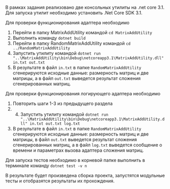 В рамках задания реализовано две консольных утилиты на .net core 3.1. Для запуска утилит необходимо установить .Net Core SDK 3.1.

Для проверки функционирования адаптера необходимо 
1. Перейти в папку MatrixAddUtility командой `cd MatrixAddUtility`
2. Выполнить команду `dotnet build`
3. Перейти в папку RandomMatrixAddUtility командой `cd ../RandomMatrixAddUtility`
4. Запустить утилиту командой `dotnet run "..\MatrixAddUtility\bin\Debug\netcoreapp3.1\MatrixAddUtility.dll" in.txt out.txt`
5. В результате в файл `in.txt` в папке `RandomMatrixAddUtility` сгенерируются исходные данные: размерность матриц и две матрицы, а в файл `out.txt` выведется результат сложения сгенерированных матриц.

Для проверки функционирования логирующего адаптера необходимо 
1. Повторить шаги 1-3 из предыдущего раздела
2. 4. Запустить утилиту командой `dotnet run "..\MatrixAddUtility\bin\Debug\netcoreapp3.1\MatrixAddUtility.dll" in.txt out.txt log.txt`
5. В результате в файл `in.txt` в папке `RandomMatrixAddUtility` сгенерируются исходные данные: размерность матриц и две матрицы, в файл `out.txt` выведется результат сложения сгенерированных матриц, а в файл `log.txt` выведется сообщение о времени и параметрах вызова адаптера сложения матриц.

Для запуска тестов необходимо в корневой папке выполнить в терминале команду
`dotnet test -v n`

В результате будет произведена сборка проекта, запустятся модульные тесты и отобразятся результаты их прохождения.

